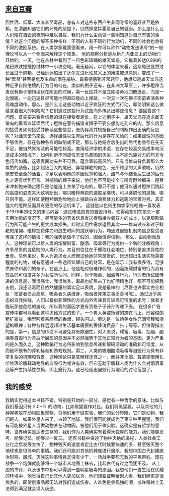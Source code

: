 ## [来自豆瓣](https://book.douban.com/review/1148939/) ##
烈性酒、烟草、大麻甚至毒品，总有人对这些东西产生非同寻常的喜好甚至是依赖，在清醒知道它们的坏处的前提下，仍然肆意挥霍着自己的健康。那么是什么让人们陷在自毁的机制中难以自拔，我们为什么主动做一些明知道对自己有害的事情？对这个问题的解答多种多样：不同的人有不同的行为动机，不同的社会也会有不同的激励系统。在人类学家戴蒙德看来，用一种可以称作“动物发送讯号”的一般理论可以从一个侧面来解释这个现象。
    他的观察分析是从新几内亚岛上的动物们开始的。一天，他在丛林中看到了一只色彩斑斓的雄天堂鸟，它拖着长达0.9米的尾巴跌跌撞撞掠过林中一小块空地。毫无疑问，以它的体型来看，这条尾巴显然过长且过于鲜艳，已经远远超出了达尔文进化论意义上的用进废退原则，变成了一种“累赘”甚至是危及生命的潜在威胁。戴蒙德感到非常诧异，他想知道雄天堂鸟这种近乎自陷绝境的行为目的何在。类似的例子还有，在非洲大草原上，许多瞪羚当发现有狮子悄悄埋伏在附近的时候，第一反应并不是立即没命地四散逃走，而是一边慢跑，一边迅速且尽可能地伸直四肢向上弹跳，一次又一次在狮子面前表演各种高难度动作。那么，是什么让这些动物以近乎疯狂的方式而行动，即使明知这么做蕴含着很大的风险呢？它们通过这些行为试图向外传达出哪些信息？
    要回答这个问题，首先要来看看信息的潜在接受者是谁。在上述例子中，雄天堂鸟在追求雌天堂鸟的垂青以延续后代；瞪羚在警告捕猎者狮子不要妄想能吃到它的肉。那么信息的接受者如何接受并解读这些信息，去伪存真并根据自己的判断作出正确的反应呢？对雌天堂鸟来说，选择雄性以生育后代的行为是存在风险的：如果雄性的基因不够优秀，存在各种各样的缺陷或不足，那么与她结合后生出的后代也会存在先天不足，被自然界淘汰的可能性较高。套用经济学的术语，在存在较高交易成本和沉淀成本的情况下，如何判断不同雄性天堂鸟基因的优劣，决不能光靠对方的巧言令色巧舌如簧，这等表面功夫并不可靠，蕴含着较高风险。只有当雄鸟背负着那么大累赘的装备，比如超级巨大的尾巴、异常鲜艳的颜色、无所顾忌的大声歌唱，仍然能安安全全的活着，才足以表明他的基因优秀和强大，雌鸟与他结合后生出的后代也才更有优势可言。对捕猎的狮子来说，他们也不可能挨个与所有瞪羚都来一趟百米冲刺跑来确定哪只是他能追上并杀了吃肉的，哪只不是；他可以通过瞪羚们跳起的高度和姿态来大致判断出，哪只瞪羚奔跑的速度足够快，可以逃脱他的追捕，哪只则不能。这样即便瞪羚很危险地向上弹跳白白浪费体力和逃跑的宝贵时机，真正强大的瞪羚反而具有更高的存活机率了。
    这就是以色列生物学家扎哈维一篇发表于1975年的论文的核心内容：通过传递昂贵的自毁讯号，使得动物们在损失一定实用功能的情况下，尽可能多的节省信息发送者和接收者双方的成本，以克服欺骗行为所可能产生的更大成本损失。此时实用性需求退居其次——雄鸟过长和过于鲜艳的尾翎、瞪羚空费体力和逃生时间的跳跃等行为，均通过自毁机制向信息接受者传递了这样的情报：我的强势是做不了假的，因而值得信赖。
那么，由动物而及人，这种理论可以给人类的炫耀财富、酗酒、吸毒等行为提供一个新的注解视角：许多昂贵的或危险的人类行为，其目的往往在于攫取社会地位，特别是追求异性的垂青。举例来说，男人为追求女人而赠送给她非常昂贵的、远远超出生活实际需要程度的礼物，或有意通过一些途径炫耀自己的财富，是在暗示：我有很多钱，足够供养你和我们的孩子。在这点上，他是相对很难作假的，因而炫耀财富的行为具有较高的可信度并多为女性所认同。同样，对于吸毒、酗酒等行为，行为者所试图传递的信息是，我很强壮，我很优秀，毒品也好尼古丁也好酒精也好，都不可能把我击倒，我还活着而且依然健康的事实足以表明，我是最棒的（尽管也许事实完全相反：炫富者债台高筑，吸毒者久病缠身，吸烟者床第之事乏善可陈）。通过近乎病态的自我摧残，人们以看似非理性的方式向外传递具有较高可信度的讯号：强者才能玩那些危险的游戏，所以我的基因才更有资格子子孙孙传递下去。
        在很多广告宣传中都可以看到这种思维方式的影子。一个男人英姿矫健的跨在马上，形容俊朗粗犷豪放，嘴里叼着某品牌的香烟，镜头闪过，旁边是一位娇美女性充满崇拜和渴望的眼神；各种各样远远超过生活基本需要的奢侈消费品广告；等等。但值得指出的是，第一，信息的传递不可避免具有欺骗性，对人来说，耀富、吸毒、抽烟、酗酒等自毁行为背后所展现的基因并不必然强势于其他正常行为者的基因，更为严重的是久而久之，这种欺骗行为必将影响到信息传递和解码活动的准确和可信度，从而破坏既有的评判标准和游戏规则。第二，人类的吸烟酗酒吸毒等自毁行为具有非常复杂的机理和背景，这种理论只是其解释途径之一，而并非全部。戴蒙德借用扎哈维理论解释动物界的自毁行为或许有效，但它无助于解释人类为什么会对烟酒毒品等产生持续性依赖，即上瘾行为。这已经超出自毁行为理论的讨论范围了。

## 我的感受 ## 
我确实觉得这本书籍不错，特别是开始的一部分，感觉有一种哲学的意味。比如与我们基因只有 2.0+% 的动物，比如黑猩猩作对比。我们将黑猩猩，以及其他的几种猩猩放在动物园里观察，将他们用于做实验，我们的划分界限，它们是动物，我们是人。如果外星人来了，占领了地球，我们很可能就成为了第三种黑猩猩，我们有可能被外星人当做动物关在动物园，被他们用于做实验。这确实是有哲学的意味，世界确实是适者生存的，我们作为人类确实有着得天独厚的能力，我们能够思考，能够记忆，能够举一反三。
还有书籍中讲述了物种灭绝的进程，人类社会工业化之后发展太快了，物种毁灭的速度肯定比古代时候要快速的多，甚至毁灭整个地球也是很简单的事情。我们还可能对其他的种族进行屠杀，我想中国古代封建统治时期，屠城，灭族这些事情肯定没有少干，一场战争要死无数的平民百姓。现在战争一个炮弹就能够将一个城市从地图上抹去，比起古代有过之而犹不及。
从上边的书评，以及该书中都可以得到一些明星吸毒的原因。我想他们一直生活在优越的环境中，他觉得自己比其他人更加优秀，他们想要证明给别人看，我们确实是很优秀的，即使是毒品都无法对我们造成伤害。人难免是会孤独的吧，或许精神上无法得到满足就会误入歧途。
